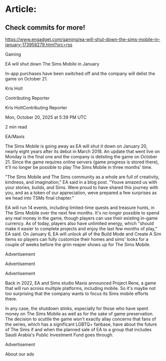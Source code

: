# Article:

## Check commits for more!
https://www.engadget.com/gaming/ea-will-shut-down-the-sims-mobile-in-january-173958279.html?src=rss

Gaming

EA will shut down The Sims Mobile in January

In-app purchases have been switched off and the company will delist the game on October 21.

Kris Holt

Contributing Reporter

Kris HoltContributing Reporter

Mon, October 20, 2025 at 5:39 PM UTC

2 min read

EA/Maxis

The Sims Mobile is going away as EA will shut it down on January 20, nearly eight years after its debut in March 2018. An update that went live on Monday is the final one and the company is delisting the game on October 21. Since the game requires online servers (game progress is stored there), it'll no longer be possible to play The Sims Mobile in three months' time.

"The Sims Mobile and The Sims community as a whole are full of creativity, kindness, and imagination," EA said in a blog post. "Youve amazed us with your stories, builds, and Sims. Were proud to have shared this journey with you, and as a token of our appreciation, weve prepared a few surprises as we head into TSMs final chapter."

EA will run 14 events, including limited-time quests and treasure hunts, in The Sims Mobile over the next few months. It's no longer possible to spend any real money in the game, though players can use their existing in-game currency. As of today, players also have unlimited energy, which "should make it easier to complete projects and enjoy the last few months of play," EA said. On January 6, EA will unlock all of the Build Mode and Create A Sim items so players can fully customize their homes and sims' looks for a couple of weeks before the grim reaper shows up for The Sims Mobile.

Advertisement

Advertisement

Advertisement

Back in 2022, EA and Sims studio Maxis announced Project Rene, a game that will run across multiple platforms, including mobile. So it's maybe not too surprising that the company wants to focus its Sims mobile efforts there.

In any case, the shutdown stinks, especially for those who have spent money on The Sims Mobile as well as for the sake of game preservation. The decision to scuttle the game won't exactly allay concerns that fans of the series, which has a significant LGBTQ+ fanbase, have about the future of The Sims if and when the planned sale of EA to a group that includes Saudi Arabia's Public Investment Fund goes through.

Advertisement

About our ads